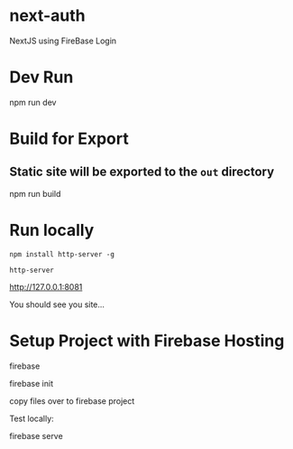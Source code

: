 # next-auth

NextJS using FireBase Login

# Dev Run

npm run dev

# Build for Export

## Static site will be exported to the `out` directory

npm run build

# Run locally

`npm install http-server -g`

`http-server`

http://127.0.0.1:8081

You should see you site...

# Setup Project with Firebase Hosting

firebase

firebase init

copy files over to firebase project

Test locally:

firebase serve
